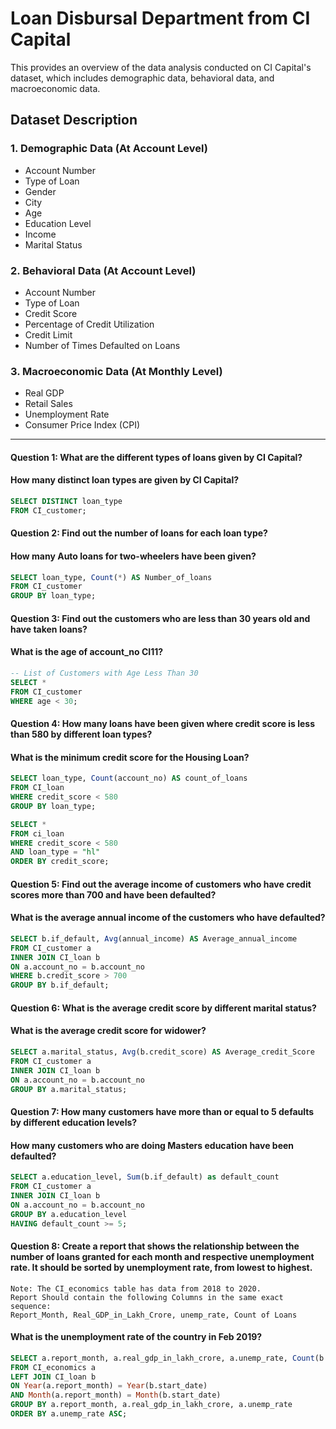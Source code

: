 # Loan Disbursal Department from CI Capital

This provides an overview of the data analysis conducted on CI Capital's dataset, which includes demographic data, behavioral data, and macroeconomic data.

## Dataset Description

### 1. Demographic Data (At Account Level)
- Account Number
- Type of Loan
- Gender
- City
- Age
- Education Level
- Income
- Marital Status

### 2. Behavioral Data (At Account Level)
- Account Number
- Type of Loan
- Credit Score
- Percentage of Credit Utilization
- Credit Limit
- Number of Times Defaulted on Loans

### 3. Macroeconomic Data (At Monthly Level)
- Real GDP
- Retail Sales
- Unemployment Rate
- Consumer Price Index (CPI)

-------------------------------------------------------------------------------------------------------------------------------------
#### Question 1: What are the different types of loans given by CI Capital? 
#### How many distinct loan types are given by CI Capital?

```sql
SELECT DISTINCT loan_type 
FROM CI_customer;
```
#### Question 2: Find out the number of loans for each loan type? 
#### How many Auto loans for two-wheelers have been given?

```sql
SELECT loan_type, Count(*) AS Number_of_loans
FROM CI_customer
GROUP BY loan_type;
```
#### Question 3: Find out the customers who are less than 30 years old and have taken loans? 
#### What is the age of account_no CI11?

```sql
-- List of Customers with Age Less Than 30
SELECT *
FROM CI_customer
WHERE age < 30;
```
#### Question 4: How many loans have been given where credit score is less than 580 by different loan types? 
#### What is the minimum credit score for the Housing Loan?

```sql
SELECT loan_type, Count(account_no) AS count_of_loans
FROM CI_loan
WHERE credit_score < 580
GROUP BY loan_type;
```
```sql
SELECT *
FROM ci_loan
WHERE credit_score < 580
AND loan_type = "hl"
ORDER BY credit_score;
```

#### Question 5: Find out the average income of customers who have credit scores more than 700 and have been defaulted?
#### What is the average annual income of the customers who have defaulted?

```sql
SELECT b.if_default, Avg(annual_income) AS Average_annual_income
FROM CI_customer a
INNER JOIN CI_loan b
ON a.account_no = b.account_no
WHERE b.credit_score > 700
GROUP BY b.if_default;
```
#### Question 6: What is the average credit score by different marital status?
#### What is the average credit score for widower?

```sql
SELECT a.marital_status, Avg(b.credit_score) AS Average_credit_Score
FROM CI_customer a
INNER JOIN CI_loan b
ON a.account_no = b.account_no
GROUP BY a.marital_status;
```
#### Question 7: How many customers have more than or equal to 5 defaults by different education levels? 
#### How many customers who are doing Masters education have been defaulted?

```sql
SELECT a.education_level, Sum(b.if_default) as default_count
FROM CI_customer a
INNER JOIN CI_loan b
ON a.account_no = b.account_no
GROUP BY a.education_level
HAVING default_count >= 5;
```
#### Question 8: Create a report that shows the relationship between the number of loans granted for each month and respective unemployment rate. It should be sorted by unemployment rate, from lowest to highest. 
    Note: The CI_economics table has data from 2018 to 2020.
    Report Should contain the following Columns in the same exact sequence:
    Report_Month, Real_GDP_in_Lakh_Crore, unemp_rate, Count of Loans

#### What is the unemployment rate of the country in Feb 2019?

```sql
SELECT a.report_month, a.real_gdp_in_lakh_crore, a.unemp_rate, Count(b.account_no) AS count_of_loans
FROM CI_economics a
LEFT JOIN CI_loan b
ON Year(a.report_month) = Year(b.start_date)
AND Month(a.report_month) = Month(b.start_date)
GROUP BY a.report_month, a.real_gdp_in_lakh_crore, a.unemp_rate
ORDER BY a.unemp_rate ASC;
```
